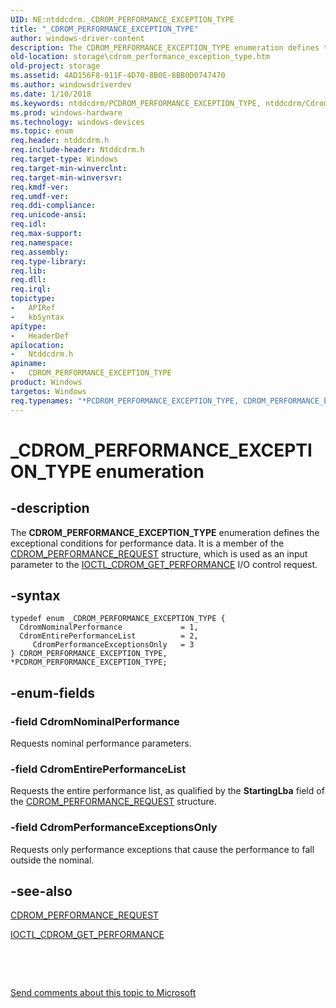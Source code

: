 ```yaml
---
UID: NE:ntddcdrm._CDROM_PERFORMANCE_EXCEPTION_TYPE
title: "_CDROM_PERFORMANCE_EXCEPTION_TYPE"
author: windows-driver-content
description: The CDROM_PERFORMANCE_EXCEPTION_TYPE enumeration defines the exceptional conditions for performance data.
old-location: storage\cdrom_performance_exception_type.htm
old-project: storage
ms.assetid: 4AD156F8-911F-4D70-8B0E-8BB0D0747470
ms.author: windowsdriverdev
ms.date: 1/10/2018
ms.keywords: ntddcdrm/PCDROM_PERFORMANCE_EXCEPTION_TYPE, ntddcdrm/CdromNominalPerformance, CdromEntirePerformanceList, CDROM_PERFORMANCE_EXCEPTION_TYPE enumeration [Storage Devices], ntddcdrm/ CdromPerformanceExceptionsOnly, *PCDROM_PERFORMANCE_EXCEPTION_TYPE, CDROM_PERFORMANCE_EXCEPTION_TYPE, storage.cdrom_performance_exception_type, PCDROM_PERFORMANCE_EXCEPTION_TYPE, PCDROM_PERFORMANCE_EXCEPTION_TYPE enumeration pointer [Storage Devices], ntddcdrm/CdromEntirePerformanceList, _CDROM_PERFORMANCE_EXCEPTION_TYPE, ntddcdrm/CDROM_PERFORMANCE_EXCEPTION_TYPE, CdromNominalPerformance, CdromPerformanceExceptionsOnly
ms.prod: windows-hardware
ms.technology: windows-devices
ms.topic: enum
req.header: ntddcdrm.h
req.include-header: Ntddcdrm.h
req.target-type: Windows
req.target-min-winverclnt: 
req.target-min-winversvr: 
req.kmdf-ver: 
req.umdf-ver: 
req.ddi-compliance: 
req.unicode-ansi: 
req.idl: 
req.max-support: 
req.namespace: 
req.assembly: 
req.type-library: 
req.lib: 
req.dll: 
req.irql: 
topictype:
-	APIRef
-	kbSyntax
apitype:
-	HeaderDef
apilocation:
-	Ntddcdrm.h
apiname:
-	CDROM_PERFORMANCE_EXCEPTION_TYPE
product: Windows
targetos: Windows
req.typenames: "*PCDROM_PERFORMANCE_EXCEPTION_TYPE, CDROM_PERFORMANCE_EXCEPTION_TYPE"
---
```


# _CDROM_PERFORMANCE_EXCEPTION_TYPE enumeration


## -description


The <b>CDROM_PERFORMANCE_EXCEPTION_TYPE</b> enumeration defines the exceptional conditions for performance data. It is a member of the <a href="..\ntddcdrm\ns-ntddcdrm-_cdrom_performance_request.md">CDROM_PERFORMANCE_REQUEST</a> structure, which is used as an input parameter to the  <a href="..\ntddcdrm\ni-ntddcdrm-ioctl_cdrom_get_performance.md">IOCTL_CDROM_GET_PERFORMANCE</a> I/O control request. 


## -syntax


````
typedef enum _CDROM_PERFORMANCE_EXCEPTION_TYPE { 
  CdromNominalPerformance             = 1,
  CdromEntirePerformanceList          = 2,
     CdromPerformanceExceptionsOnly   = 3
} CDROM_PERFORMANCE_EXCEPTION_TYPE, *PCDROM_PERFORMANCE_EXCEPTION_TYPE;
````


## -enum-fields




### -field CdromNominalPerformance

Requests nominal performance parameters.


### -field CdromEntirePerformanceList

Requests the entire performance list, as qualified by the <b>StartingLba</b> field of the <a href="..\ntddcdrm\ns-ntddcdrm-_cdrom_performance_request.md">CDROM_PERFORMANCE_REQUEST</a> structure.


### -field CdromPerformanceExceptionsOnly

Requests only performance exceptions that cause the performance to fall outside the nominal.


## -see-also

<a href="..\ntddcdrm\ns-ntddcdrm-_cdrom_performance_request.md">CDROM_PERFORMANCE_REQUEST</a>

<a href="..\ntddcdrm\ni-ntddcdrm-ioctl_cdrom_get_performance.md">IOCTL_CDROM_GET_PERFORMANCE</a>

 

 

<a href="mailto:wsddocfb@microsoft.com?subject=Documentation%20feedback [storage\storage]:%20CDROM_PERFORMANCE_EXCEPTION_TYPE enumeration%20 RELEASE:%20(1/10/2018)&amp;body=%0A%0APRIVACY STATEMENT%0A%0AWe use your feedback to improve the documentation. We don't use your email address for any other purpose, and we'll remove your email address from our system after the issue that you're reporting is fixed. While we're working to fix this issue, we might send you an email message to ask for more info. Later, we might also send you an email message to let you know that we've addressed your feedback.%0A%0AFor more info about Microsoft's privacy policy, see http://privacy.microsoft.com/en-us/default.aspx." title="Send comments about this topic to Microsoft">Send comments about this topic to Microsoft</a>

